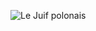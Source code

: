 ![Le Juif polonais](https://upload.wikimedia.org/wikipedia/commons/thumb/d/d3/Charles-Antoine_Cambon_-_La_Esmeralda%2C_Act_III%2C_Scene_1_set_design_%28Version_2%29.jpg/470px-Charles-Antoine_Cambon_-_La_Esmeralda%2C_Act_III%2C_Scene_1_set_design_%28Version_2%29.jpg)